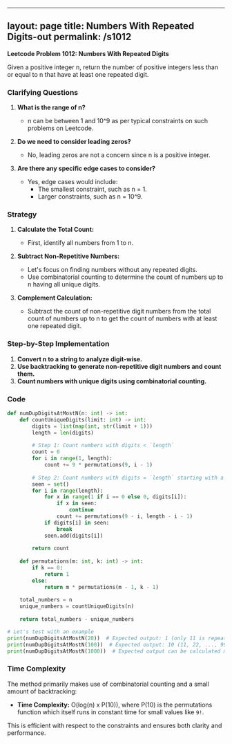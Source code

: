 
---
layout: page
title:  Numbers With Repeated Digits-out
permalink: /s1012
---

**Leetcode Problem 1012: Numbers With Repeated Digits**

Given a positive integer n, return the number of positive integers less than or equal to n that have at least one repeated digit.

### Clarifying Questions

1. **What is the range of n?**
   - n can be between 1 and 10^9 as per typical constraints on such problems on Leetcode.

2. **Do we need to consider leading zeros?**
   - No, leading zeros are not a concern since n is a positive integer.

3. **Are there any specific edge cases to consider?**
   - Yes, edge cases would include:
     - The smallest constraint, such as n = 1.
     - Larger constraints, such as n = 10^9.

### Strategy

1. **Calculate the Total Count:**
   - First, identify all numbers from 1 to n.
   
2. **Subtract Non-Repetitive Numbers:**
   - Let's focus on finding numbers without any repeated digits.
   - Use combinatorial counting to determine the count of numbers up to n having all unique digits.

3. **Complement Calculation:**
   - Subtract the count of non-repetitive digit numbers from the total count of numbers up to n to get the count of numbers with at least one repeated digit.

### Step-by-Step Implementation

1. **Convert n to a string to analyze digit-wise.**
2. **Use backtracking to generate non-repetitive digit numbers and count them.**
3. **Count numbers with unique digits using combinatorial counting.**

### Code

```python
def numDupDigitsAtMostN(n: int) -> int:
    def countUniqueDigits(limit: int) -> int:
        digits = list(map(int, str(limit + 1)))
        length = len(digits)
        
        # Step 1: Count numbers with digits < `length`
        count = 0
        for i in range(1, length):
            count += 9 * permutations(9, i - 1)
        
        # Step 2: Count numbers with digits = `length` starting with a non-zero digit
        seen = set()
        for i in range(length):
            for x in range(1 if i == 0 else 0, digits[i]):
                if x in seen:
                    continue
                count += permutations(9 - i, length - i - 1)
            if digits[i] in seen:
                break
            seen.add(digits[i])
        
        return count
    
    def permutations(m: int, k: int) -> int:
        if k == 0:
            return 1
        else:
            return m * permutations(m - 1, k - 1)
    
    total_numbers = n
    unique_numbers = countUniqueDigits(n)
    
    return total_numbers - unique_numbers

# Let's test with an example
print(numDupDigitsAtMostN(20))  # Expected output: 1 (only 11 is repeated)
print(numDupDigitsAtMostN(100))  # Expected output: 10 (11, 22, ..., 99)
print(numDupDigitsAtMostN(1000))  # Expected output can be calculated manually.
```

### Time Complexity

The method primarily makes use of combinatorial counting and a small amount of backtracking:

- **Time Complexity:** O(log(n) x P(10)), where P(10) is the permutations function which itself runs in constant time for small values like `9!`.

This is efficient with respect to the constraints and ensures both clarity and performance.

